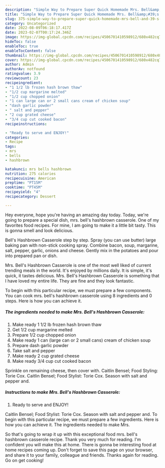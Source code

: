 ```yaml
---
description: "Simple Way to Prepare Super Quick Homemade Mrs. Bell&amp;#39;s Hashbrown Casserole"
title: "Simple Way to Prepare Super Quick Homemade Mrs. Bell&amp;#39;s Hashbrown Casserole"
slug: 375-simple-way-to-prepare-super-quick-homemade-mrs-bell-and-39-s-hashbrown-casserole
category: Uncategorized
date: 2022-08-09T06:18:17.417Z
date: 2023-02-07T00:17:24.346Z
image: https://img-global.cpcdn.com/recipes/4506701410598912/680x482cq70/mrs-bells-hashbrown-casserole-recipe-main-photo.jpg
hideToc: false
enableToc: true
enableTocContent: false
thumbnail: https://img-global.cpcdn.com/recipes/4506701410598912/680x482cq70/mrs-bells-hashbrown-casserole-recipe-main-photo.jpg
cover: https://img-global.cpcdn.com/recipes/4506701410598912/680x482cq70/mrs-bells-hashbrown-casserole-recipe-main-photo.jpg
author: Admin
authorAv: notfound
ratingvalue: 3.9
reviewcount: 23
recipeingredient:
- "1 1/2 lb frozen hash brown thaw"
- "1/2 cup margarine melted"
- "1/2 cup chopped onion"
- "1 can large can or 2 small cans cream of chicken soup"
- "dash garlic powder"
- " salt and pepper"
- "2 cup grated cheese"
- "3/4 cup cut cooked bacon"
recipeinstructions:

- "Ready to serve and ENJOY!"
categories:
- Recipe
tags:
- mrs
- bells
- hashbrown

katakunci: mrs bells hashbrown 
nutrition: 275 calories
recipecuisine: American
preptime: "PT15M"
cooktime: "PT45M"
recipeyield: "4"
recipecategory: Dessert

---
```



Hey everyone, hope you're having an amazing day today. Today, we're going to prepare a special dish, mrs. bell&#39;s hashbrown casserole. One of my favorites food recipes. For mine, I am going to make it a little bit tasty. This is gonna smell and look delicious.

Bell&#39;s Hashbrown Casserole step by step. Spray (you can use butter) large baking pan with non-stick cooking spray. Combine bacon, soup, margarine, salt, pepper, garlic, onions and cheese. Gently mix in the potatoes and pour into prepared pan or dish.

Mrs. Bell&#39;s Hashbrown Casserole is one of the most well liked of current trending meals in the world. It's enjoyed by millions daily. It is simple, it's quick, it tastes delicious. Mrs. Bell&#39;s Hashbrown Casserole is something that I have loved my entire life. They are fine and they look fantastic.


To begin with this particular recipe, we must prepare a few components. You can cook mrs. bell&#39;s hashbrown casserole using 8 ingredients and 0 steps. Here is how you can achieve it.

<!--inarticleads1-->

##### The ingredients needed to make Mrs. Bell&#39;s Hashbrown Casserole:

1. Make ready 1 1/2 lb frozen hash brown thaw
1. Get 1/2 cup margarine melted
1. Prepare 1/2 cup chopped onion
1. Make ready 1 can (large can or 2 small cans) cream of chicken soup
1. Prepare dash garlic powder
1. Take  salt and pepper
1. Make ready 2 cup grated cheese
1. Make ready 3/4 cup cut cooked bacon


Sprinkle on remaining cheese, then cover with. Caitlin Bensel; Food Styling: Torie Cox. Caitlin Bensel; Food Stylist: Torie Cox. Season with salt and pepper and. 

<!--inarticleads2-->

##### Instructions to make Mrs. Bell&#39;s Hashbrown Casserole:


1. Ready to serve and ENJOY!

Caitlin Bensel; Food Stylist: Torie Cox. Season with salt and pepper and. To begin with this particular recipe, we must prepare a few ingredients. Here is how you can achieve it. The ingredients needed to make Mrs. 

So that's going to wrap it up with this exceptional food mrs. bell&#39;s hashbrown casserole recipe. Thank you very much for reading. I'm confident you will make this at home. There is gonna be interesting food at home recipes coming up. Don't forget to save this page on your browser, and share it to your family, colleague and friends. Thanks again for reading. Go on get cooking!
